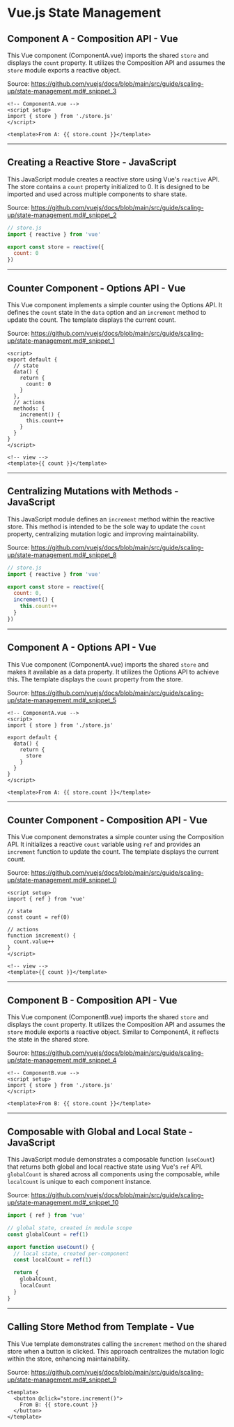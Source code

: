 # Vue.js State Management

## Component A - Composition API - Vue

This Vue component (ComponentA.vue) imports the shared `store` and displays the `count` property. It utilizes the Composition API and assumes the `store` module exports a reactive object.

Source: https://github.com/vuejs/docs/blob/main/src/guide/scaling-up/state-management.md#_snippet_3

```Vue
<!-- ComponentA.vue -->
<script setup>
import { store } from './store.js'
</script>

<template>From A: {{ store.count }}</template>
```

---

## Creating a Reactive Store - JavaScript

This JavaScript module creates a reactive store using Vue's `reactive` API.  The store contains a `count` property initialized to 0. It is designed to be imported and used across multiple components to share state.

Source: https://github.com/vuejs/docs/blob/main/src/guide/scaling-up/state-management.md#_snippet_2

```JavaScript
// store.js
import { reactive } from 'vue'

export const store = reactive({
  count: 0
})
```

---

## Counter Component - Options API - Vue

This Vue component implements a simple counter using the Options API. It defines the `count` state in the `data` option and an `increment` method to update the count. The template displays the current count.

Source: https://github.com/vuejs/docs/blob/main/src/guide/scaling-up/state-management.md#_snippet_1

```Vue
<script>
export default {
  // state
  data() {
    return {
      count: 0
    }
  },
  // actions
  methods: {
    increment() {
      this.count++
    }
  }
}
</script>

<!-- view -->
<template>{{ count }}</template>
```

---

## Centralizing Mutations with Methods - JavaScript

This JavaScript module defines an `increment` method within the reactive store.  This method is intended to be the sole way to update the `count` property, centralizing mutation logic and improving maintainability.

Source: https://github.com/vuejs/docs/blob/main/src/guide/scaling-up/state-management.md#_snippet_8

```JavaScript
// store.js
import { reactive } from 'vue'

export const store = reactive({
  count: 0,
  increment() {
    this.count++
  }
})
```

---

## Component A - Options API - Vue

This Vue component (ComponentA.vue) imports the shared `store` and makes it available as a data property.  It utilizes the Options API to achieve this. The template displays the `count` property from the store.

Source: https://github.com/vuejs/docs/blob/main/src/guide/scaling-up/state-management.md#_snippet_5

```Vue
<!-- ComponentA.vue -->
<script>
import { store } from './store.js'

export default {
  data() {
    return {
      store
    }
  }
}
</script>

<template>From A: {{ store.count }}</template>
```

---

## Counter Component - Composition API - Vue

This Vue component demonstrates a simple counter using the Composition API. It initializes a reactive `count` variable using `ref` and provides an `increment` function to update the count. The template displays the current count.

Source: https://github.com/vuejs/docs/blob/main/src/guide/scaling-up/state-management.md#_snippet_0

```Vue
<script setup>
import { ref } from 'vue'

// state
const count = ref(0)

// actions
function increment() {
  count.value++
}
</script>

<!-- view -->
<template>{{ count }}</template>
```

---

## Component B - Composition API - Vue

This Vue component (ComponentB.vue) imports the shared `store` and displays the `count` property.  It utilizes the Composition API and assumes the `store` module exports a reactive object. Similar to ComponentA, it reflects the state in the shared store.

Source: https://github.com/vuejs/docs/blob/main/src/guide/scaling-up/state-management.md#_snippet_4

```Vue
<!-- ComponentB.vue -->
<script setup>
import { store } from './store.js'
</script>

<template>From B: {{ store.count }}</template>
```

---

## Composable with Global and Local State - JavaScript

This JavaScript module demonstrates a composable function (`useCount`) that returns both global and local reactive state using Vue's `ref` API.  `globalCount` is shared across all components using the composable, while `localCount` is unique to each component instance.

Source: https://github.com/vuejs/docs/blob/main/src/guide/scaling-up/state-management.md#_snippet_10

```JavaScript
import { ref } from 'vue'

// global state, created in module scope
const globalCount = ref(1)

export function useCount() {
  // local state, created per-component
  const localCount = ref(1)

  return {
    globalCount,
    localCount
  }
}
```

---

## Calling Store Method from Template - Vue

This Vue template demonstrates calling the `increment` method on the shared store when a button is clicked.  This approach centralizes the mutation logic within the store, enhancing maintainability.

Source: https://github.com/vuejs/docs/blob/main/src/guide/scaling-up/state-management.md#_snippet_9

```Vue
<template>
  <button @click="store.increment()">
    From B: {{ store.count }}
  </button>
</template>
```
